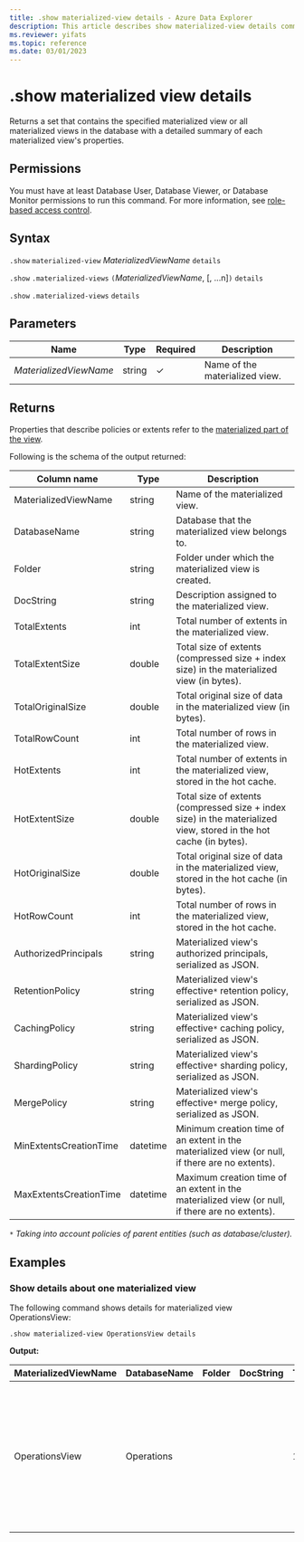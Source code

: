 ```yaml
---
title: .show materialized-view details - Azure Data Explorer
description: This article describes show materialized-view details command in Azure Data Explorer.
ms.reviewer: yifats
ms.topic: reference
ms.date: 03/01/2023
---
```

# .show materialized view details

Returns a set that contains the specified materialized view or all materialized views in the database with a detailed summary of each materialized view's properties.

## Permissions

You must have at least Database User, Database Viewer, or Database Monitor permissions to run this command. For more information, see [role-based access control](../access-control/role-based-access-control.md).

## Syntax

`.show` `materialized-view` *MaterializedViewName* `details`

`.show` `.materialized-views` `(`*MaterializedViewName*, [, ...n]`)` `details`

`.show` `.materialized-views` `details`

## Parameters

| Name                   | Type   | Required | Description                    |
|------------------------|--------|----------|--------------------------------|
| *MaterializedViewName* | string | &check;  | Name of the materialized view. |

## Returns

Properties that describe policies or extents refer to the [materialized part of the view](materialized-view-overview.md#how-materialized-views-work).

Following is the schema of the output returned:

| Column name              | Type     | Description                                                                                                            |
|--------------------------|----------|------------------------------------------------------------------------------------------------------------------------|
| MaterializedViewName     | string   | Name of the materialized view.                                                                                         |
| DatabaseName             | string   | Database that the materialized view belongs to.                                                                        |
| Folder                   | string   | Folder under which the materialized view is created.                                                                   |
| DocString                | string   | Description assigned to the materialized view.                                                                         |
| TotalExtents             | int      | Total number of extents in the materialized view.                                                                      |
| TotalExtentSize          | double   | Total size of extents (compressed size + index size) in the materialized view (in bytes).                              |
| TotalOriginalSize        | double   | Total original size of data in the materialized view (in bytes).                                                       |
| TotalRowCount            | int      | Total number of rows in the materialized view.                                                                         |
| HotExtents               | int      | Total number of extents in the materialized view, stored in the hot cache.                                             |
| HotExtentSize            | double   | Total size of extents (compressed size + index size) in the materialized view, stored in the hot cache (in bytes).     |
| HotOriginalSize          | double   | Total original size of data in the materialized view, stored in the hot cache (in bytes).                              |
| HotRowCount              | int      | Total number of rows in the materialized view, stored in the hot cache.                                                |
| AuthorizedPrincipals     | string   | Materialized view's authorized principals, serialized as JSON.                                                         |
| RetentionPolicy          | string   | Materialized view's effective`*` retention policy, serialized as JSON.                                                 |
| CachingPolicy            | string   | Materialized view's effective`*` caching policy, serialized as JSON.                                                   |
| ShardingPolicy           | string   | Materialized view's effective`*` sharding policy, serialized as JSON.                                                  |
| MergePolicy              | string   | Materialized view's effective`*` merge policy, serialized as JSON.                                                     |
| MinExtentsCreationTime   | datetime | Minimum creation time of an extent in the materialized view (or null, if there are no extents).                        |
| MaxExtentsCreationTime   | datetime | Maximum creation time of an extent in the materialized view (or null, if there are no extents).                        |

`*` *Taking into account policies of parent entities (such as database/cluster).*

## Examples

### Show details about one materialized view

The following command shows details for materialized view OperationsView:

```kusto
.show materialized-view OperationsView details
```

**Output:**

| MaterializedViewName | DatabaseName | Folder | DocString | TotalExtents | TotalExtentSize | TotalOriginalSize | TotalRowCount | HotExtents | HotExtentSize | HotOriginalSize | HotRowCount | AuthorizedPrincipals                                                                                                                                                                               | RetentionPolicy                                                                                                                                       | CachingPolicy                                                                        | ShardingPolicy                                                                    |MergePolicy                                                                                                                                              | MinExtentsCreationTime       | MaxExtentsCreationTime      |
|----------------------|--------------|--------|-----------|--------------|-----------------|-------------------|---------------|------------|---------------|-----------------|-------------|----------------------------------------------------------------------------------------------------------------------------------------------------------------------------------------------------|-------------------------------------------------------------------------------------------------------------------------------------------------------|--------------------------------------------------------------------------------------|-----------------------------------------------------------------------------------|---------------------------------------------------------------------------------------------------------------------------------------------------------|------------------------------|-----------------------------|
| OperationsView       | Operations   |        |           | 1109         | 76588803        | 91553069          | 110125        | 27         | 2635742       | 2929926         | 3162        | [{"Type": "AAD User", "DisplayName": "My Name (upn: alias@fabrikam.com)", "ObjectId": "a7a77777-4c21-4649-95c5-350bf486087b", "FQN": "aaduser=a7a77777-4c21-4649-95c5-350bf486087b", "Notes": ""}] | { "SoftDeletePeriod": "365.00:00:00", "ContainerRecyclingPeriod": "1.00:00:00", "ExtentsDataSizeLimitInBytes": 0, "OriginalDataSizeLimitInBytes": 0 } | { "DataHotSpan": "4.00:00:00", "IndexHotSpan": "4.00:00:00", "ColumnOverrides": [] } | { "MaxRowCount": 750000, "MaxExtentSizeInMb": 1024, "MaxOriginalSizeInMb": 2048 } | { "RowCountUpperBoundForMerge": 0, "MaxExtentsToMerge": 100, "LoopPeriod": "01:00:00", "MaxRangeInHours": 3, "AllowRebuild": true, "AllowMerge": true } |  2023-02-08 15:30:38.8489786 | 2023-02-14 07:47:28.7660267 |

